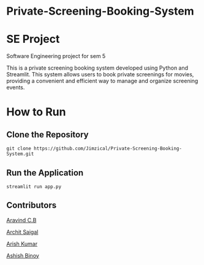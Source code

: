 # Private-Screening-Booking-System

# SE Project
Software Engineering project for sem 5 

This is a private screening booking system developed using Python and Streamlit. This system allows users to book private screenings for movies, providing a convenient and efficient way to manage and organize screening events.


# How to Run


## Clone the Repository
```
git clone https://github.com/Jimzical/Private-Screening-Booking-System.git
```

## Run the Application
```
streamlit run app.py
```

## Contributors
[Aravind C.B](https://github.com/Aravind427441)

[Archit Saigal](https://github.com/architsaigal)

[Arish Kumar](https://github.com/Jimzical)

[Ashish Binoy](https://github.com/AshishBinoy)
